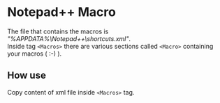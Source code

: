 # Notepad++ Macro<br>

The file that contains the macros is <i>"%APPDATA%\Notepad++\shortcuts.xml"</i>.<br>
Inside tag `<Macros>` there are various sections called `<Macro>` containing your macros ( :-) ).
  
## How use

Copy content of xml file inside `<Macros>` tag.
  
